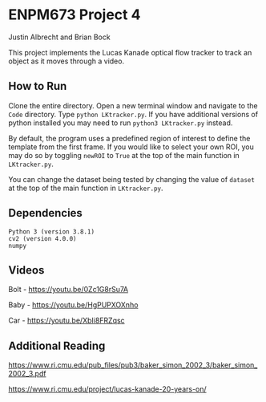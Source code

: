 # ENPM673 Project 4

Justin Albrecht and Brian Bock

This project implements the Lucas Kanade optical flow tracker to track an object as it moves through a video.

## How to Run

Clone the entire directory. Open a new terminal window and navigate to the `Code` directory. Type `python LKtracker.py`. If you have additional versions of python installed you may need to run `python3 LKtracker.py` instead.

By default, the program uses a predefined region of interest to define the template from the first frame. If you would like to select your own ROI, you may do so by toggling `newROI` to `True` at the top of the main function in `LKtracker.py`.

You can change the dataset being tested by changing the value of `dataset` at the top of the main function in `LKtracker.py`.

## Dependencies
	Python 3 (version 3.8.1)
	cv2 (version 4.0.0)
	numpy



## Videos

Bolt - https://youtu.be/0Zc1G8rSu7A

Baby - https://youtu.be/HgPUPXOXnho

Car - https://youtu.be/XbIi8FRZqsc


## Additional Reading

https://www.ri.cmu.edu/pub_files/pub3/baker_simon_2002_3/baker_simon_2002_3.pdf

https://www.ri.cmu.edu/project/lucas-kanade-20-years-on/